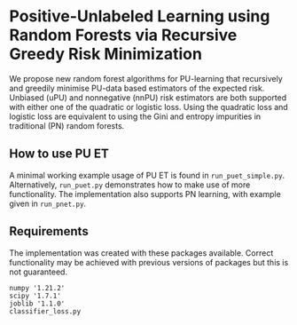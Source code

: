 # Positive-Unlabeled Learning using Random Forests via Recursive Greedy Risk Minimization

<!-- Jonathan Wilton, Nan Ye, Miao Xu, Abigail Koay -->

We propose new random forest algorithms for PU-learning that recursively and greedily minimise PU-data based estimators of the expected risk. Unbiased (uPU) and nonnegative (nnPU) risk estimators are both supported with either one of the quadratic or logistic loss. Using the quadratic loss and logistic loss are equivalent to using the Gini and entropy impurities in traditional (PN) random forests.

## How to use PU ET
A minimal working example usage of PU ET is found in ```run_puet_simple.py```. Alternatively, ```run_puet.py``` demonstrates how to make use of more functionality. The implementation also supports PN learning, with example given in ```run_pnet.py```.

## Requirements
The implementation was created with these packages available. Correct functionality may be achieved with previous versions of packages but this is not guaranteed. 
```
numpy '1.21.2'
scipy '1.7.1'
joblib '1.1.0'
classifier_loss.py
```
<!-- If needing to estimate the prior pi, then in addition to the previous dependencies:
```
sklearn '1.0.2'
sub_problem.py
```
-->
